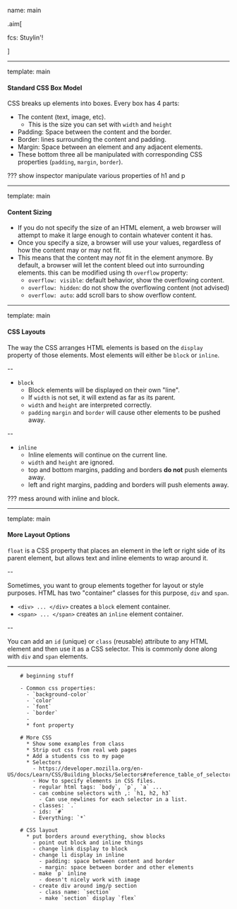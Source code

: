 name: main

.aim[<div>
  fcs: Stuylin'!
  </div>]

---
template: main

#### Standard CSS Box Model
CSS breaks up elements into boxes. Every box has 4 parts:
- The content (text, image, etc).
  - This is the size you can set with `width` and `height`
- Padding: Space between the content and the border.
- Border: lines surrounding the content and padding.
- Margin: Space between an element and any adjacent elements.
- These bottom three all be manipulated with corresponding CSS properties (`padding`, `margin`, `border`).

???
show inspector
manipulate various properties of h1 and p

---
template: main

#### Content Sizing
- If you do not specify the size of an HTML element, a web browser will attempt to make it large enough to contain whatever content it has.
- Once you specify a size, a browser will use your values, regardless of how the content may or may not fit.
- This means that the content may _not_ fit in the element anymore. By default, a browser will let the content bleed out into surrounding elements. this can be modified using th `overflow` property:
  - `overflow: visible`: default behavior, show the overflowing content.
  - `overflow: hidden`: do not show the overflowing content (not advised)
  - `overflow: auto`: add scroll bars to show overflow content.

---
template: main

#### CSS Layouts
The way the CSS arranges HTML elements is based on the `display` property of those elements. Most elements will either be `block` or `inline`.

--
- `block`
  - Block elements will be displayed on their own "line".
  - If `width` is not set, it will extend as far as its parent.
  - `width` and `height` are interpreted correctly.
  - `padding` `margin` and `border` will cause other elements to be pushed away.

--
- `inline`
  - Inline elements will continue on the current line.
  - `width` and `height` are ignored.
  - top and bottom margins, padding and borders __do not__ push elements away.
  - left and right margins, padding and borders will push elements away.

???
mess around with inline and block.

---
template: main

#### More Layout Options
`float` is a CSS property that places an element in the left or right side of its parent element, but allows text and inline elements to wrap around it.

--

Sometimes, you want to group elements together for layout or style purposes. HTML has two "container" classes for this purpose, `div` and `span`.

- `<div> ... </div>` creates a `block` element container.
- `<span> ... </span>` creates an `inline` element container.

--

You can add an `id` (unique) or `class` (reusable) attribute to any HTML element and then use it as a CSS selector. This is commonly done along with `div` and `span` elements.



---

        # beginning stuff

        - Common css properties:
          - `background-color`
          - `color`
          - `font`
          - `border`
          -
          * font property

        # More CSS
          * Show some examples from class
          * Strip out css from real web pages
          * Add a students css to my page
          * Selectors
            - https://developer.mozilla.org/en-US/docs/Learn/CSS/Building_blocks/Selectors#reference_table_of_selectors
            - How to specify elements in CSS files.
            - regular html tags: `body`, `p`, `a` ...
            - can combine selectors with ,: `h1, h2, h3`
              - Can use newlines for each selector in a list.
            - classes: `.`
            - ids: `#`
            - Everything: `*`

        # CSS layout
          * put borders around everything, show blocks
            - point out block and inline things
            - change link display to block
            - change li display in inline
              - padding: space between content and border
              - margin: space between border and other elements
            - make `p` inline
              - doesn't nicely work with image
            - create div around img/p section
              - class name: `section`
              - make `section` display `flex`
